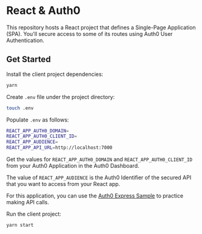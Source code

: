 # React & Auth0 

This repository hosts a React project that defines a Single-Page Application (SPA). You'll secure access to some of its routes using Auth0 User Authentication.

## Get Started

Install the client project dependencies:

```bash
yarn
```

Create `.env` file under the project directory:

```bash
touch .env
```

Populate `.env` as follows:

```bash
REACT_APP_AUTH0_DOMAIN=
REACT_APP_AUTH0_CLIENT_ID=
REACT_APP_AUDIENCE=
REACT_APP_API_URL=http://localhost:7000
```

Get the values for `REACT_APP_AUTH0_DOMAIN` and `REACT_APP_AUTH0_CLIENT_ID` from your Auth0 Application in the Auth0 Dashboard.

The value of `REACT_APP_AUDIENCE` is the Auth0 Identifier of the secured API that you want to access from your React app.

For this application, you can use the [Auth0 Express Sample](https://github.com/auth0-blog/auth0-express-sample) to practice making API calls.

Run the client project:

```bash
yarn start
```
